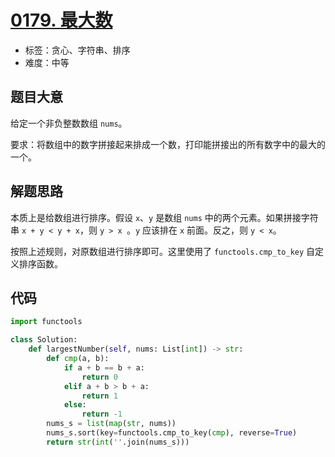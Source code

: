 # [0179. 最大数](https://leetcode-cn.com/problems/largest-number/)

- 标签：贪心、字符串、排序
- 难度：中等

## 题目大意

给定一个非负整数数组 `nums`。

要求：将数组中的数字拼接起来排成一个数，打印能拼接出的所有数字中的最大的一个。

## 解题思路

本质上是给数组进行排序。假设 `x`、`y` 是数组 `nums` 中的两个元素。如果拼接字符串 `x + y < y + x`，则 `y > x `。`y` 应该排在 `x` 前面。反之，则 `y < x`。

按照上述规则，对原数组进行排序即可。这里使用了 `functools.cmp_to_key` 自定义排序函数。

## 代码

```Python
import functools

class Solution:
    def largestNumber(self, nums: List[int]) -> str:
        def cmp(a, b):
            if a + b == b + a:
                return 0
            elif a + b > b + a:
                return 1
            else:
                return -1
        nums_s = list(map(str, nums))
        nums_s.sort(key=functools.cmp_to_key(cmp), reverse=True)
        return str(int(''.join(nums_s)))
```

